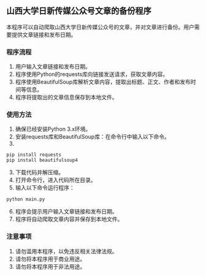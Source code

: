 ## 山西大学日新传媒公众号文章的备份程序

本程序可以自动爬取山西大学日新传媒公众号的文章，并对文章进行备份。用户需要提供文章链接和发布日期。

### 程序流程

1. 用户输入文章链接和发布日期。
2. 程序使用Python的requests库向链接发送请求，获取文章内容。
3. 程序使用BeautifulSoup库解析文章内容，提取出标题、正文、作者和发布时间等信息。
4. 程序将提取出的文章信息保存到本地文件。

### 使用方法

1. 确保已经安装Python 3.x环境。
2. 安装requests库和BeautifulSoup库：在命令行中输入以下命令。
3. 
```
pip install requests
pip install beautifulsoup4
```

3. 下载代码并解压缩。
4. 打开命令行，进入代码所在目录。
5. 输入以下命令运行程序：

```python main.py```

6. 程序会提示用户输入文章链接和发布日期。
7. 程序将自动爬取文章内容并保存到本地文件。

### 注意事项

1. 请勿滥用本程序，以免违反相关法律法规。
2. 请勿将本程序用于商业用途。
3. 请勿将本程序用于非法用途。
